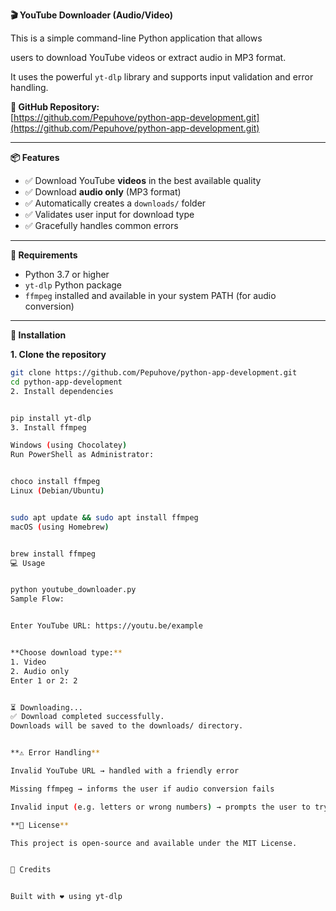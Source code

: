 **🎬 YouTube Downloader (Audio/Video)**

This is a simple command-line Python application that allows

 users to download YouTube videos or extract audio in MP3 format.
 
  It uses the powerful `yt-dlp` library and supports input validation and error handling.

**🔗 GitHub Repository:**  
[https://github.com/Pepuhove/python-app-development.git](https://github.com/Pepuhove/python-app-development.git)

---

**📦 Features**

- ✅ Download YouTube **videos** in the best available quality  
- ✅ Download **audio only** (MP3 format)  
- ✅ Automatically creates a `downloads/` folder  
- ✅ Validates user input for download type  
- ✅ Gracefully handles common errors  

---

**🔧 Requirements**

- Python 3.7 or higher  
- `yt-dlp` Python package  
- `ffmpeg` installed and available in your system PATH (for audio conversion)

---

**🚀 Installation**

**1. Clone the repository**
```bash
git clone https://github.com/Pepuhove/python-app-development.git
cd python-app-development
2. Install dependencies


pip install yt-dlp
3. Install ffmpeg

Windows (using Chocolatey)
Run PowerShell as Administrator:


choco install ffmpeg
Linux (Debian/Ubuntu)


sudo apt update && sudo apt install ffmpeg
macOS (using Homebrew)


brew install ffmpeg
💻 Usage


python youtube_downloader.py
Sample Flow:


Enter YouTube URL: https://youtu.be/example


**Choose download type:**
1. Video
2. Audio only
Enter 1 or 2: 2


⏳ Downloading...
✅ Download completed successfully.
Downloads will be saved to the downloads/ directory.


**⚠️ Error Handling**

Invalid YouTube URL → handled with a friendly error

Missing ffmpeg → informs the user if audio conversion fails

Invalid input (e.g. letters or wrong numbers) → prompts the user to try again

**📄 License**

This project is open-source and available under the MIT License.


🙌 Credits


Built with ❤️ using yt-dlp
